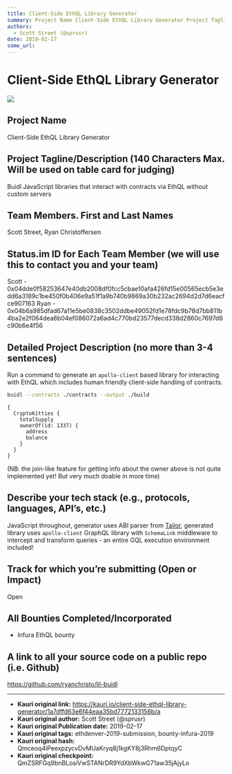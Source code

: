 ```yaml
---
title: Client-Side EthQL Library Generator
summary: Project Name Client-Side EthQL Library Generator Project Tagline/Description (140 Characters Max. Will be used on table card for judging) Buidl JavaScript libraries that interact with contracts via EthQL without custom servers Team Members. First and Last Names Scott Street, Ryan Christoffersen Status.im ID for Each Team Member (we will use this to contact you and your team) Scott - 0x04dde0f58253647e40db2008df0fcc5cbae10afa426fd15e00565ecb5e3edd6a3189c1be450f0b406e9a51f1a9b740b9869a30b232ac2694
authors:
  - Scott Street (@sprusr)
date: 2019-02-17
some_url: 
---
```


# Client-Side EthQL Library Generator

![](https://ipfs.infura.io/ipfs/QmZP61xH2YWo8orkRmeQA2Qi6nZ52d2zCfNUYPG1L1Qei7)



## Project Name

Client-Side EthQL Library Generator

## Project Tagline/Description (140 Characters Max. Will be used on table card for judging)

Buidl JavaScript libraries that interact with contracts via EthQL without custom servers

## Team Members. First and Last Names

Scott Street, Ryan Christoffersen

## Status.im ID for Each Team Member (we will use this to contact you and your team)

Scott - 0x04dde0f58253647e40db2008df0fcc5cbae10afa426fd15e00565ecb5e3edd6a3189c1be450f0b406e9a51f1a9b740b9869a30b232ac2694d2d7d6eacfce907163
Ryan - 0x04b6a985dfad67a11e5be0838c3502ddbe49052fd1e78fdc9b78d7bb811b4ba2e2f064dea6b04ef086072a6ad4c770bd23577decd338d2860c7697d8c90b6e4f56


## Detailed Project Description (no more than 3-4 sentences)

Run a command to generate an `apollo-client` based library for interacting with EthQL which includes human friendly client-side handling of contracts.

```sh
buidl --contracts ./contracts --output ./build
```

```gql
{
  CryptoKitties {
    totalSupply
    ownerOf(id: 1337) {
      address
      balance
    }
  }
}
```

(NB: the join-like feature for getting info about the owner above is not quite implemented yet! But very much doable in more time)

## Describe your tech stack (e.g., protocols, languages, API’s, etc.)

JavaScript throughout, generator uses ABI parser from [Tailor](https://github.com/JoinColony/tailor/), generated library uses `apollo-client` GraphQL library with `SchemaLink` middleware to intercept and transform queries - an entire GQL execution environment included!

## Track for which you’re submitting (Open or Impact)

Open

## All Bounties Completed/Incorporated

* Infura EthQL bounty

## A link to all your source code on a public repo (i.e. Github)

https://github.com/ryanchristo/lil-buidl






---

- **Kauri original link:** https://kauri.io/client-side-ethql-library-generator/1a7dffd63e6f44eaa35bd7772133156b/a
- **Kauri original author:** Scott Street (@sprusr)
- **Kauri original Publication date:** 2019-02-17
- **Kauri original tags:** ethdenver-2019-submission, bounty-infura-2019
- **Kauri original hash:** Qmceoq4iPeexpzycvDvMUaKryq8j1kgKY8j3Rhm6DptqyC
- **Kauri original checkpoint:** QmZSRFGq9bnBLosiVwSTANrDR9YdXbWkwG71aw35jAjyLo



